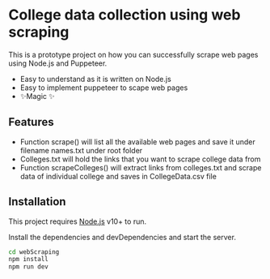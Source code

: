 # College data collection using web scraping

This is a prototype project on how you can successfully scrape web pages using Node.js and Puppeteer.

- Easy to understand as it is written on Node.js
- Easy to implement puppeteer to scape web pages
- ✨Magic ✨

## Features

- Function scrape() will list all the available web pages and save it under filename names.txt under root folder
- Colleges.txt will hold the links that you want to scrape college data from
- Function scrapeColleges() will extract links from colleges.txt and scrape data of individual college and saves in CollegeData.csv file

## Installation

This project requires [Node.js](https://nodejs.org/) v10+ to run.

Install the dependencies and devDependencies and start the server.

```sh
cd webScraping
npm install
npm run dev
```
